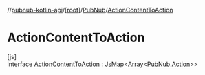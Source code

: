 //[pubnub-kotlin-api](../../../../index.md)/[[root]](../../index.md)/[PubNub](../index.md)/[ActionContentToAction](index.md)

# ActionContentToAction

[js]\
interface [ActionContentToAction](index.md) : [JsMap](../../../../../../pubnub-kotlin/pubnub-kotlin-core-api/pubnub-kotlin-core-api/com.pubnub.kmp/-js-map/index.md)&lt;[Array](https://kotlinlang.org/api/core/kotlin-stdlib/kotlin/-array/index.html)&lt;[PubNub.Action](../-action/index.md)&gt;&gt;
